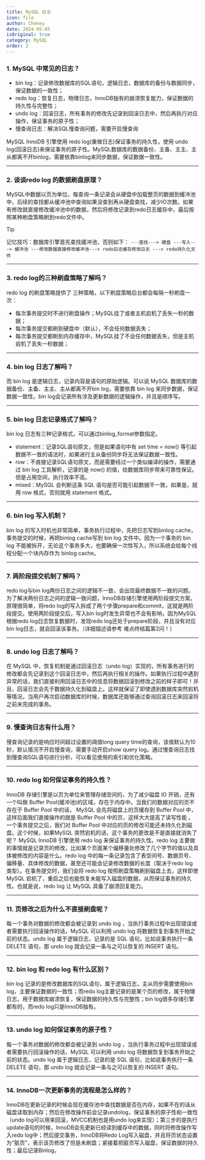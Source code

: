 ```yaml
---
title: MySQL 日志
icon: file
author: Cheney
date: 2024-05-05
isOriginal: true
category: MySQL
order: 2
---
```



### 1. MySQL 中常见的日志？
- bin log：记录修改数据库的SQL语句，逻辑日志，数据库的备份与数据同步，保证数据的一致性；
- redo log：恢复日志，物理日志，InnoDB独有的崩溃恢复能力，保证数据的持久性与完整性；
- undo log：回滚日志，所有事务的修改先记录到回滚日志中，然后再执行对应操作，保证事务的原子性；
- 慢查询日志：解决SQL慢查询问题，需要开启慢查询

MySQL InnoDB 引擎使用 redo log(重做日志)保证事务的持久性，使用 undo log(回滚日志)来保证事务的原子性。MySQL数据库的数据备份、主备、主主、主从都离不开binlog，需要依靠binlog来同步数据，保证数据一致性。

---

### 2. 谈谈redo log 的数据刷盘原理？
MySQL中数据以页为单位，每查询一条记录会从硬盘中加载整页的数据到缓冲池中，后续的查找都从缓冲池中查询如果没查到再从硬盘查找，减少IO次数。如果有修改就直接修改缓冲池中的数据，然后将修改记录到redo日志缓存中，最后按照某种刷盘策略刷到redo文件中。

>[!tip]
>记忆技巧：数据库引擎首先查找缓冲池，否则如下：
`---查找---> 硬盘 ---写入---> 缓冲池 ---修改数据直接修改缓冲池---> redo日志缓存修改日志 ---> redo持久化文件`

---

### 3. redo log的三种刷盘策略了解吗？
redo log 的刷盘策略提供了 三种策略，以下刷盘策略后台都会每隔一秒刷盘一次：

- 每次事务提交时不进行刷盘操作；MySQL挂了或者主机宕机了丢失一秒的数据；
- 每次事务提交都刷到硬盘中（默认），不会任何数据丢失；
- 每次事务提交都刷到内存缓存中，MySQL挂了不会任何数据丢失，但是主机宕机了丢失一秒数据；

---

### 4. bin log 日志了解吗？
而 bin log 是逻辑日志，记录内容是语句的原始逻辑。可以说 MySQL 数据库的数据备份、主备、主主、主从都离不开bin log，需要依靠 bin log 来同步数据，保证数据一致性。bin log会记录所有涉及更新数据的逻辑操作，并且是顺序写。

---

### 5. bin log 日志记录格式了解吗？
bin log 日志有三种记录格式，可以通过binlog_format参数指定。

- statement：记录SQL语句原文，但是如果语句中有 set time = now() 等引起数据不一致的语法时，如果进行主从备份同步将无法保证数据一致性。
- row：不直接记录SQL语句原文，而是需要经过一个类似编译的操作，需要通过 bin log 工具解析，记录的是 now() 的值，给数据库同步带来可靠性保证。但是占用空间，执行效率不高。
- mixed：MySQL 会判断这条 SQL 语句是否可能引起数据不一致，如果是，就用 row 格式，否则就用 statement 格式。

---

### 6. bin log 写入机制？
bin log 的写入时机也非常简单，事务执行过程中，先把日志写到binlog cache，事务提交的时候，再把binlog cache写到 bin log 文件中。因为一个事务的 bin log 不能被拆开，无论这个事务多大，也要确保一次性写入，所以系统会给每个线程分配一个块内存作为 binlog cache。

---


### 7. 两阶段提交机制了解吗？
redo log与bin log两份日志之间的逻辑不一致，会出现最终数据不一致的问题。为了解决两份日志之间的逻辑一致问题，InnoDB存储引擎使用两阶段提交方案。原理很简单，将redo log的写入拆成了两个步骤prepare和commit，这就是两阶段提交。使用两阶段提交后，写入bin log时发生异常也不会有影响，因为MySQL根据redo log日志恢复数据时，发现redo log还处于prepare阶段，并且没有对应bin log日志，就会回滚该事务。（详细描述请参考 难点终结篇第2问！）

---

### 8. undo log 日志了解吗？
在 MySQL 中，恢复机制是通过回滚日志（undo log）实现的，所有事务进行的修改都会先记录到这个回滚日志中，然后再执行相关的操作。如果执行过程中遇到异常的话，我们直接利用回滚日志中的信息将数据回滚到修改之前的样子即可！并且，回滚日志会先于数据持久化到磁盘上。这样就保证了即使遇到数据库突然宕机等情况，当用户再次启动数据库的时候，数据库还能够通过查询回滚日志来回滚将之前未完成的事务。

---


### 9. 慢查询日志有什么用？
慢查询记录的是响应时间超过设置的阈值long query time的查询，该值默认为10秒，默认情况不开启慢查询，需要手动开启show query log。通过慢查询日志找到慢查询SQL语句进行分析，可以看见使用的索引和优化策略。

---

### 10. redo log 如何保证事务的持久性？
InnoDB 存储引擎是以页为单位来管理存储空间的，为了减少磁盘 IO 开销，还有一个叫做 Buffer Pool(缓冲池)的区域，存在于内存中。当我们的数据对应的页不存在于 Buffer Pool 中的话， MySQL 会先将磁盘上的页缓存到 Buffer Pool 中，这样后面我们直接操作的就是 Buffer Pool 中的页，这样大大提高了读写性能 。一个事务提交之后，我们对 Buffer Pool 中对应的页的修改可能还未持久化到磁盘。这个时候，如果MySQL 突然宕机的话，这个事务的更改是不是直接就消失了呢？ MySQL InnoDB 引擎使用 redo log 来保证事务的持久性。redo log 主要做的事情就是记录页的修改，比如某个页面某个偏移量处修改了几个字节的值以及具体被修改的内容是什么。redo log 中的每一条记录包含了表空间号、数据页号、偏移量、具体修改的数据，甚至还可能会记录修改数据的长度（取决于redo log 类型）。在事务提交时，我们会将 redo log 按照刷盘策略刷到磁盘上去，这样即使 MySQL 宕机了，重启之后也能恢复未能写入磁盘的数据，从而保证事务的持久性。也就是说，redo log 让 MySQL 具备了崩溃回复能力。

---

### 11. 页修改之后为什么不直接刷盘呢？
每一个事务对数据的修改都会被记录到 undo log ，当执行事务过程中出现错误或者需要执行回滚操作的话，MySQL 可以利用 undo log 将数据恢复到事务开始之前的状态。undo log 属于逻辑日志，记录的是 SQL 语句，比如说事务执行一条 DELETE 语句，那 undo log 就会记录一条与之可以恢复的 INSERT 语句。

---

### 12. bin log 和 redo log 有什么区别？
bin log 记录的是修改数据库的SQL语句，属于逻辑日志，主从同步需要使用bin log，主要保证数据的一致性；而redo log主要记录的是某个页的修改，属于物理日志，用于数据库崩溃恢复，保证数据的持久性与完整性；bin log很多存储引擎都有的，而redo log只是InnoDB独有。

---

### 13. undo log 如何保证事务的原子性？
每一个事务对数据的修改都会被记录到 undo log ，当执行事务过程中出现错误或者需要执行回滚操作的话，MySQL 可以利用 undo log 将数据恢复到事务开始之前的状态。undo log 属于逻辑日志，记录的是 SQL 语句，比如说事务执行一条 DELETE 语句，那 undo log 就会记录一条与之可以恢复的 INSERT 语句。

---

### 14. InnoDB一次更新事务的流程是怎么样的？
InnoDB在更新记录的时候会现在缓存池中查找数据是否在内存，如果不在的话从磁盘读取到内存；然后在修改操作前会记录undolog，保证事务的原子性和一致性（undo log可以用来回滚，MVCC机制也是用undo log来实现）；第三步的是执行update语句的时候，InnoDB会先更新已经读到缓存中的数据，同时将修改操作写入redo log中；然后提交事务，InnoDB将Redo Log写入磁盘，并且将页状态设置为"脏页"，表示该页修改了但是未刷盘；紧接着把脏页写入磁盘，保证数据的持久性；最后记录Binlog。


